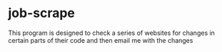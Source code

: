 # job-scrape
This program is designed to check a series of websites for changes in certain parts of their code and then email me with the changes
